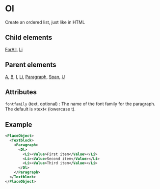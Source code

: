 # Ol



Create an ordered list, just like in HTML



##  Child elements

[ForAll](../forall.md), [Li](../li.md)

##  Parent elements

[A](../a.md), [B](../b.md), [I](../i.md), [Li](../li.md), [Paragraph](../paragraph.md), [Span](../span.md), [U](../u.md)


## Attributes



`fontfamily` (text, optional)
:   The name of the font family for the paragraph. The default is »text« (lowercase t).




## Example

```xml
<PlaceObject>
  <Textblock>
    <Paragraph>
      <Ol>
        <Li><Value>First item</Value></Li>
        <Li><Value>Second item</Value></Li>
        <Li><Value>Third item</Value></Li>
      </Ol>
    </Paragraph>
  </Textblock>
</PlaceObject>

```





